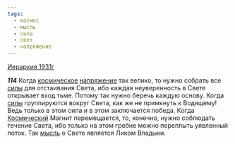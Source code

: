 ```yaml
---
tags:
  - космос
  - мысль
  - сила
  - свет
  - напряжение
---
```


[Иерархия 1931г](https://127.0.0.1:4002/agni/1931)

___114___
Когда [космическое](../../../tags/#космос) [напряжение](../../../tags/#напряжение) так велико, то нужно собрать все [силы](../../../tags/#сила) для отстаивания Света, ибо каждая неуверенность в Свете открывает вход тьме. Потому так нужно беречь каждую основу. Когда [силы](../../../tags/#сила) группируются вокруг Света, как же не примкнуть к Водящему! Ведь только в этом сила и в этом заключается победа. Когда [Космический](../../../tags/#космос) Магнит перемещается, то, конечно, нужно соблюдать течение Света, ибо только на этом гребне можно переплыть уявленный поток. Так [мысль](../../../tags/#мысль) о Свете является Ликом Владыки.   

